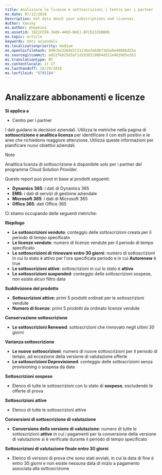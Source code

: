 ```yaml
---
title: Analizzare le licenze e sottoscrizioni | Centro per i partner
ms.date: 07/12/2018
Description: Get data about your subscriptions and licenses.
Author: Xansky
ms.author: mhopkins
ms.assetid: 1922FCE8-3A89-44ED-B4E1-BFCD2326BB06
ms.topic: article
keywords: dati aziendali
ms.localizationpriority: medium
ms.openlocfilehash: 048cbe3384d1721136afe6d6f165e8e408b6d25a
ms.sourcegitcommit: ed22f6825d3af1d19385198b4d511e4b39d5e353
ms.translationtype: MT
ms.contentlocale: it-IT
ms.lasthandoff: 10/29/2018
ms.locfileid: "5795184"
---
```

# <a name="analyze-subscriptions-and-licenses"></a>Analizzare abbonamenti e licenze 

**Si applica a**

- Centro per i partner

I dati guidano le decisioni aziendali. Utilizza le metriche nella pagina di **sottoscrizione e analitica licenza** per identificare il con esiti positivi e le aree che richiedono maggiore attenzione. Utilizza queste informazioni per pianificare nuovi obiettivi aziendali.

> [!NOTE]
> Analitica licenza di sottoscrizione è disponibile solo per i partner del programma Cloud Solution Provider.


Questo report può pivot in base ai prodotti seguenti:

 - **Dynamics 365**: i dati di Dynamics 365  
 - **EMS**: i dati di servizi di gestione aziendale  
 - **Microsoft 365**: i dati di Microsoft 365  
 - **Office 365**: dati Office 365  


Ci stiamo occupando delle seguenti metriche:

**Riepilogo**  
 - **Le sottoscrizioni venduto**: conteggio delle sottoscrizioni creata per il periodo di tempo specificato  
 - **Le licenze vendute**: numero di licenze vendute per il periodo di tempo specificato   
 - **Le sottoscrizioni di rinnovare entro 30 giorni**: numero di sottoscrizioni in cui lo stato è attivo per l'ora specificata periodo e in cui **Autorenew** è true
 - **Le sottoscrizioni attive**: sottoscrizioni in cui lo stato è **attivo**  
 - **Le sottoscrizioni suspended**: conteggio delle sottoscrizioni sospese, non esiste alcun filtro data  

**Suddivisione del prodotto**  
 - **Sottoscrizioni attive**: primi 5 prodotti ordinati per le sottoscrizioni vendute  
 - **Numero di licenze**: primi 5 prodotti da ordinato licenze vendute

**Conservazione sottoscrizione**
 - **Le sottoscrizioni Renewed**: sottoscrizioni che rinnovato negli ultimi 30 giorni  

**Varianza sottoscrizione**  
 - **Le nuove sottoscrizioni**: numero di nuove sottoscrizioni per il periodo di tempo, ad eccezione della versione di valutazione offerte  
 - **Le sottoscrizioni Deprovisioned**: conteggio delle sottoscrizioni senza provisioning o sospesa da data  

**Sottoscrizioni sospese**  
 - Elenco di tutte le sottoscrizioni con lo stato di **sospeso**, escludendo le offerte di prova  
  
**Sottoscrizioni attive**
 - Elenco di tutte le sottoscrizioni attive  

**Conversioni di sottoscrizione di valutazione**  
 - **Conversione della versione di valutazione**: numero di tutte le sottoscrizioni **attive** in cui i pagamenti per la conversione della versione di valutazione si è verificate durante il periodo di tempo specificato  

**Sottoscrizioni di valutazione finale entro 30 giorni**  
 - Elenco di versioni di prova che sono stati avviati, in cui la data di fine è entro 30 giorni e non esiste nessuna data di inizio a pagamento associata alla sottoscrizione  

  